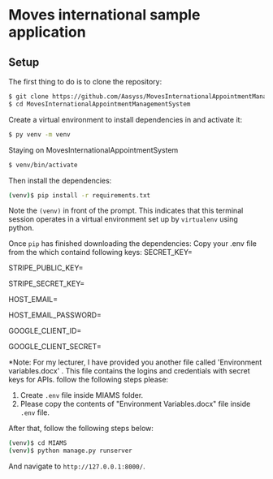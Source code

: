 # Moves international sample application

## Setup

The first thing to do is to clone the repository:

```sh
$ git clone https://github.com/Aasyss/MovesInternationalAppointmentManagementSystem.git
$ cd MovesInternationalAppointmentManagementSystem
```

Create a virtual environment to install dependencies in and activate it:

```sh
$ py venv -m venv
```
Staying on MovesInternationalAppointmentSystem
```sh
$ venv/bin/activate
```

Then install the dependencies:

```sh
(venv)$ pip install -r requirements.txt
```
Note the `(venv)` in front of the prompt. This indicates that this terminal
session operates in a virtual environment set up by `virtualenv` using python.

Once `pip` has finished downloading the dependencies:
Copy your .env file from the which containd following keys:
SECRET_KEY=

STRIPE_PUBLIC_KEY=

STRIPE_SECRET_KEY=

HOST_EMAIL=

HOST_EMAIL_PASSWORD=

GOOGLE_CLIENT_ID=

GOOGLE_CLIENT_SECRET=


*Note: For my lecturer, I have provided you another file called 'Environment variables.docx' . This file contains the logins and credentials with secret keys for APIs. follow the following steps please:

1. Create `.env` file inside MIAMS folder.
2. Please copy the contents of "Environment Variables.docx" file inside `.env` file.

After that, follow the following steps below:
```sh
(venv)$ cd MIAMS
(venv)$ python manage.py runserver
```
And navigate to `http://127.0.0.1:8000/`.
